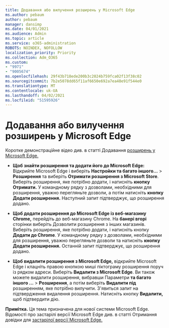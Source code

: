 ```yaml
---
title: Додавання або вилучення розширень у Microsoft Edge
ms.author: pebaum
author: pebaum
manager: dansimp
ms.date: 04/01/2021
ms.audience: Admin
ms.topic: article
ms.service: o365-administration
ROBOTS: NOINDEX, NOFOLLOW
localization_priority: Priority
ms.collection: Adm_O365
ms.custom:
- "9971"
- "9005674"
ms.openlocfilehash: 29f43b718ede200b3c2024b759fca02f13f38c02
ms.sourcegitcommit: 7b2e5078dd65f11af6650e692a7ea48e91f544e0
ms.translationtype: MT
ms.contentlocale: uk-UA
ms.lasthandoff: 04/02/2021
ms.locfileid: "51595926"
---
```

# <a name="how-to-add-or-remove-extensions-in-microsoft-edge"></a>Додавання або вилучення розширень у Microsoft Edge

Коротке демонстраційне відео див. в статті Додавання [розширень у Microsoft Edge.](https://support.microsoft.com/help/4027935/windows-10-add-or-remove-browser-extensions)

- **Щоб знайти розширення та додати його до Microsoft Edge:** Відкрийте Microsoft Edge і виберіть **Настройки та багато іншого...**  >  **Розширення** та виберіть **Отримати розширення з Microsoft Store**. Виберіть розширення, яке потрібно додати, і натисніть **кнопку Отримати.** У командному рядку з дозволами, необхідними для розширення, уважно перегляньте дозволи, а потім натисніть **кнопку Додати розширення.** Наступний запит підтверджує, що розширення додано.

- **Щоб додати розширення до Microsoft Edge із веб-магазину Chrome,** перейдіть до веб-магазину Chrome. На **банері вгорі** сторінки виберіть Дозволити розширення з інших магазинів. Виберіть розширення, яке потрібно додати, і натисніть кнопку **Додати до Chrome**. У командному рядку з дозволами, необхідними для розширення, уважно перегляньте дозволи та натисніть **кнопку Додати розширення.** Останній запит підтверджує, що розширення додано.

- **Щоб видалити розширення з Microsoft Edge,** відкрийте Microsoft Edge і клацніть правою кнопкою миші піктограму розширення поруч із рядком адреси. Виберіть **Видалити з Microsoft Edge**. Ви також можете видалити розширення, вибравши Параметри **та багато іншого ...**  >  **Розширення**, а потім виберіть **Видалити під** розширенням, яке потрібно вилучити. З'явиться запит на підтвердження видалення розширення. Натисніть кнопку **Видалити,** щоб підтвердити дію.

**Примітка.** Ця тема призначена для нової системи Microsoft Edge. Відомості про застарілі версії Microsoft Edge див. в статті Отримання довідки для [застарілої версії Microsoft Edge.](https://support.microsoft.com/hub/4522743/microsoft-edge-help)